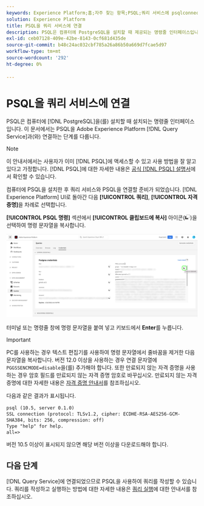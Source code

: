```yaml
---
keywords: Experience Platform;홈;자주 찾는 항목;PSQL;쿼리 서비스에 psqlconnect;쿼리 서비스;쿼리 서비스;
solution: Experience Platform
title: PSQL을 쿼리 서비스에 연결
description: PSQL은 컴퓨터에 PostgreSQL을 설치할 때 제공되는 명령줄 인터페이스입니다. 다음 지침에 따라 설치할 수 있습니다.
exl-id: ceb07128-409e-42be-8143-0cf681d435de
source-git-commit: b48c24ac032cbf785a26a86b50a669d7fcae5d97
workflow-type: tm+mt
source-wordcount: '292'
ht-degree: 0%

---
```


# PSQL을 쿼리 서비스에 연결

PSQL은 컴퓨터에 [!DNL PostgreSQL]을(를) 설치할 때 설치되는 명령줄 인터페이스입니다. 이 문서에서는 PSQL을 Adobe Experience Platform [!DNL Query Service]과(와) 연결하는 단계를 다룹니다.

>[!NOTE]
>
> 이 안내서에서는 사용자가 이미 [!DNL PSQL]에 액세스할 수 있고 사용 방법을 잘 알고 있다고 가정합니다. [!DNL PSQL]에 대한 자세한 내용은 [공식 [!DNL PSQL] 설명서](https://www.postgresql.org/docs/current/app-psql.html)에서 확인할 수 있습니다.

컴퓨터에 PSQL을 설치한 후 쿼리 서비스와 PSQL을 연결할 준비가 되었습니다. [!DNL Experience Platform] UI로 돌아간 다음 **[!UICONTROL 쿼리]**, **[!UICONTROL 자격 증명]**&#x200B;을 차례로 선택합니다.

**[!UICONTROL PSQL 명령]** 섹션에서 **[!UICONTROL 클립보드에 복사]** 아이콘(![복사 아이콘](/help/images/icons/copy.png))을 선택하여 명령 문자열을 복사합니다.

![복사 아이콘이 강조 표시된 쿼리 대시보드 자격 증명 탭입니다.](../images/clients/psql/connect-bi.png)

터미널 또는 명령줄 창에 명령 문자열을 붙여 넣고 키보드에서 **Enter**&#x200B;를 누릅니다.

>[!IMPORTANT]
>
>PC를 사용하는 경우 텍스트 편집기를 사용하여 명령 문자열에서 줄바꿈을 제거한 다음 문자열을 복사합니다. 버전 12.0 이상을 사용하는 경우 연결 문자열에 `PGGSSENCMODE=disable`을(를) 추가해야 합니다. 또한 만료되지 않는 자격 증명을 사용하는 경우 암호 필드를 만료되지 않는 자격 증명 암호로 바꾸십시오. 만료되지 않는 자격 증명에 대한 자세한 내용은 [자격 증명 안내서](../ui/credentials.md)를 참조하십시오.

다음과 같은 결과가 표시됩니다.

```shell
psql (10.5, server 0.1.0)
SSL connection (protocol: TLSv1.2, cipher: ECDHE-RSA-AES256-GCM-SHA384, bits: 256, compression: off)
Type "help" for help.
all=>
```

버전 10.5 이상이 표시되지 않으면 해당 버전 이상을 다운로드해야 합니다.

## 다음 단계

[!DNL Query Service]에 연결되었으므로 PSQL을 사용하여 쿼리를 작성할 수 있습니다. 쿼리를 작성하고 실행하는 방법에 대한 자세한 내용은 [쿼리 실행](../best-practices/writing-queries.md)에 대한 안내서를 참조하십시오.
